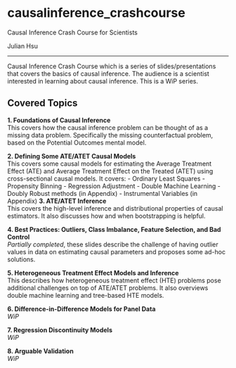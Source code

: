 # causalinference_crashcourse
Causal Inference Crash Course for Scientists 

Julian Hsu
***

Causal Inference Crash Course which is a series of slides/presentations that covers the basics of causal inference. The audience is a scientist interested in learning about causal inference. This is a WiP series. 


## Covered Topics
**1. Foundations of Causal Inference** <br>
This covers how the causal inference problem can be thought of as a missing data problem. Specifically the missing counterfactual problem, based on the Potential Outcomes mental model.

**2. Defining Some ATE/ATET Causal Models** <br>
This covers some causal models for estimating the Average Treatment Effect (ATE) and Average Treatment Effect on the Treated (ATET) using cross-sectional causal models. It covers:
	- Ordinary Least Squares
	- Propensity Binning
	- Regression Adjustment
	- Double Machine Learning
	- Doubly Robust methods (in Appendix)
	- Instrumental Variables (in Appendix)
**3. ATE/ATET Inference** <br> 
This covers the high-level inference and distributional properties of causal estimators. It also discusses how and when bootstrapping is helpful.

**4. Best Practices: Outliers, Class Imbalance, Feature Selection, and Bad Control** <br> 
*Partially completed*, these slides describe the challenge of having outlier values in data on estimating causal parameters and proposes some ad-hoc solutions. 

**5. Heterogeneous Treatment Effect Models and Inference** <br> 
This describes how heterogeneous treatment effect (HTE) problems pose additional challenges on top of ATE/ATET problems. It also overviews double machine learning and tree-based HTE models.

**6. Difference-in-Difference Models for Panel Data** <br>
*WiP*

**7. Regression Discontinuity Models** <br> 
*WiP*

**8. Arguable Validation** <br> 
*WiP*

		